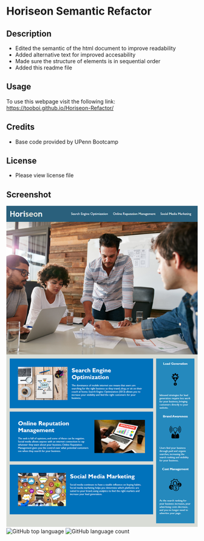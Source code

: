 # Horiseon Semantic Refactor

## Description

- Edited the semantic of the html document to improve readability
- Added alternative text for improved accesability
- Made sure the structure of elements is in sequential order
- Added this readme file


## Usage

To use this webpage visit the following link:
https://tooboi.github.io/Horiseon-Refactor/
## Credits

- Base code provided by UPenn Bootcamp

## License

- Please view license file
## Screenshot
![](./assets/images/01-html-css-git-homework-demo.png)
![GitHub top language](https://img.shields.io/github/languages/top/Tooboi/Horiseon-Refactor?logo=html5&logoColor=blue&style=flat-square)
![GitHub language count](https://img.shields.io/github/languages/count/tooboi/Horiseon-Refactor?style=flat-square)

